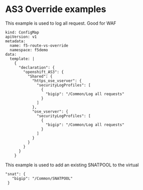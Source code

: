 # AS3 Override examples 

This example is used to log all request. Good for WAF
```
kind: ConfigMap
apiVersion: v1
metadata:
  name: f5-route-vs-override
  namespace: f5demo
data:
  template: |
    {
      "declaration": {
        "openshift_AS3": {
          "Shared": {
            "https_ose_vserver": {
              "securityLogProfiles": [
                {
                  "bigip": "/Common/Log all requests"
                }
              ]
            },
            "ose_vserver": {
              "securityLogProfiles": [
                {
                  "bigip": "/Common/Log all requests"
                }
              ]
            }
          }
        }
      }
    }
```
This example is used to add an existing SNATPOOL to the virtual
```
"snat": {
   "bigip": "/Common/SNATPOOL"
 }
 ```